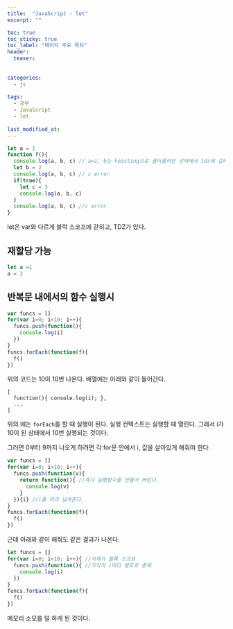 ```yaml
---
title:  "JavaScript - let"
excerpt: ""

toc: true
toc_sticky: true
toc_label: "페이지 주요 목차"
header:
  teaser: 
  
  
categories:
  - js
  
tags:
  - 공부
  - JavaScript
  - let
  
last_modified_at: 
---
```


```javascript
let a = 1
function f(){
  console.log(a, b, c) // a=1, b는 hoisting으로 끌어올려진 상태에서 tdz에 걸리고, not defined, c error
  let b = 2
  console.log(a, b, c) // c error
  if(true){
    let c = 3
    console.log(a, b, c)
  }
  console.log(a, b, c) //c error
}
```

let은 var와 다르게 블럭 스코프에 갇히고, TDZ가 있다.

## 재할당 가능

```javascript
let a =1
a = 2
```

## 반복문 내에서의 함수 실행시 

```javascript
var funcs = []
for(var i=0; i<10; i++){
  funcs.push(function(){
    console.log(i)
  })
}
funcs.forEach(function(f){
  f()
})
```

위의 코드는 10이 10번 나온다.
배열에는 아래와 같이 들어간다.

```
[
  function(){ console.log(i); },
  ...
]
```

위의 애는 `forEach`를 할 때 실행이 된다. 실행 컨텍스트는 실행할 때 열린다. 그래서 i가 10이 된 상태에서 10번 실행되는 것이다.

그러면 0부터 9까지 나오게 하려면 각 for문 안에서 i, 값을 살아있게 해줘야 한다.

```javascript
var funcs = []
for(var i=0; i<10; i++){
  funcs.push(function(v){
    return function(){ //즉시 실행함수를 만들어 버린다.
      console.log(v) 
    }
  }){i} //i를 미리 넘겨준다.
}
funcs.forEach(function(f){
  f()
})
```

근데 아래와 같이 해줘도 같은 결과가 나온다.

```javascript
let funcs = []
for(var i=0; i<10; i++){ //자체가 블록 스코프
  funcs.push(function(){ //각각의 i마다 별도로 존재
    console.log(i)
  })
}
funcs.forEach(function(f){
  f()
})
```

메모리 소모를 덜 하게 된 것이다.
